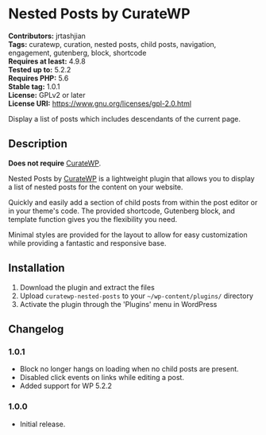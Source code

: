 # Nested Posts by CurateWP
**Contributors:** jrtashjian\
**Tags:** curatewp, curation, nested posts, child posts, navigation, engagement, gutenberg, block, shortcode\
**Requires at least:** 4.9.8\
**Tested up to:** 5.2.2\
**Requires PHP:** 5.6\
**Stable tag:** 1.0.1\
**License:** GPLv2 or later\
**License URI:** https://www.gnu.org/licenses/gpl-2.0.html

Display a list of posts which includes descendants of the current page.

## Description
**Does not require** [CurateWP](https://curatewp.com).

Nested Posts by [CurateWP](https://curatewp.com) is a lightweight plugin that allows you to display a list of nested posts for the content on your website.

Quickly and easily add a section of child posts from within the post editor or in your theme's code. The provided shortcode, Gutenberg block, and template function gives you the flexibility you need.

Minimal styles are provided for the layout to allow for easy customization while providing a fantastic and responsive base.

## Installation

1. Download the plugin and extract the files
2. Upload `curatewp-nested-posts` to your `~/wp-content/plugins/` directory
3. Activate the plugin through the 'Plugins' menu in WordPress

## Changelog

### 1.0.1
* Block no longer hangs on loading when no child posts are present.
* Disabled click events on links while editing a post.
* Added support for WP 5.2.2

### 1.0.0
* Initial release.